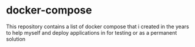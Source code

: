 # docker-compose
This repository contains a list of docker compose that i created in the years to help myself and deploy applications in for testing or as a permanent solution
